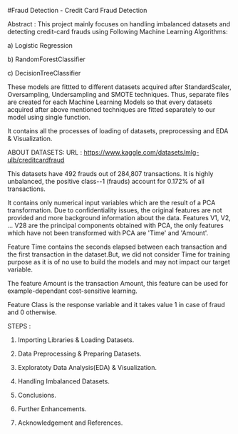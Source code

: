 #Fraud Detection - Credit Card Fraud Detection

Abstract :
This project mainly focuses on handling imbalanced datasets and detecting credit-card frauds using Following Machine Learning Algorithms:

a) Logistic Regression

b) RandomForestClassifier

c) DecisionTreeClassifier


These models are fittted to different datasets acquired after StandardScaler, Oversampling, Undersampling and SMOTE techniques. Thus, separate files are created for each Machine Learning Models so that every datasets acquired after above mentioned techniques are fitted separately to our model using single function.

It contains all the processes of loading of datasets, preprocessing and EDA & Visualization.

ABOUT DATASETS:
URL : https://www.kaggle.com/datasets/mlg-ulb/creditcardfraud

This datasets have 492 frauds out of 284,807 transactions. It is highly unbalanced, the positive class--1 (frauds) account for 0.172% of all transactions.

It contains only numerical input variables which are the result of a PCA transformation. Due to confidentiality issues, the original features are not provided and more background information about the data. Features V1, V2, … V28 are the principal components obtained with PCA, the only features which have not been transformed with PCA are 'Time' and 'Amount'.

Feature Time contains the seconds elapsed between each transaction and the first transaction in the dataset.But, we did not consider Time for training purpose as it is of no use to build the models and may not impact our target variable.

The feature Amount is the transaction Amount, this feature can be used for example-dependant cost-sensitive learning.

Feature Class is the response variable and it takes value 1 in case of fraud and 0 otherwise.

STEPS : 
1) Importing Libraries & Loading Datasets.

2) Data Preprocessing & Preparing Datasets.

3) Exploratoty Data Analysis(EDA) & Visualization.

4) Handling Imbalanced Datasets. 

5) Conclusions.

6) Further Enhancements.

7) Acknowledgement and References.
